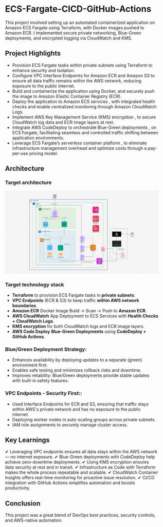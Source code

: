 # ECS-Fargate-CICD-GitHub-Actions

This project involved setting up an automated containerized application on Amazon ECS Fargate using Terraform, with Docker images pushed to Amazon ECR. I implemented secure private networking, Blue-Green deployments, and encrypted logging via CloudWatch and KMS.

## Project Highlights
- Provision ECS Fargate tasks within private subnets using Terraform to enhance security and isolation.
- Configure VPC Interface Endpoints for Amazon ECR and Amazon S3 to ensure all data traffic remains within the AWS network, reducing exposure to the public internet.
- Build and containerize the application using Docker, and securely push the image to Amazon Elastic Container Registry (ECR).
- Deploy the application to Amazon ECS services , with integrated health checks and enable centralized monitoring through Amazon CloudWatch Logs.
- Implement AWS Key Management Service (KMS) encryption , to secure CloudWatch log data and ECR image layers at rest.
- Integrate AWS CodeDeploy to orchestrate Blue-Green deployments , on ECS Fargate, facilitating seamless and controlled traffic shifting between application environments.
- Leverage ECS Fargate’s serverless container platform , to eliminate infrastructure management overhead and optimize costs through a pay-per-use pricing model.

## Architecture

### Target architecture
![Architecture Diagram](/ecs_fargate_architecture.jpeg "Architecture Diagram")

### Target technology stack 
- **Terraform** to provision ECS Fargate tasks in **private subnets**.
- **VPC Endpoints** (ECR & S3) to keep traffic **within AWS network boundaries**.
- **Amazon ECR** Docker Image Build → Scan → Push to **Amazon ECR**.
- **AWS CloudWatch** App Deployment to ECS Services with **Health Checks + CloudWatch Logs**.
- **KMS encryption** for both CloudWatch logs and ECR image layers.
- **AWS Code Deploy** **Blue-Green Deployments**  using **CodeDeploy + GitHub Actions**.

### Blue/Green Deployment Strategy:
- Enhances availability by deploying updates to a separate (green) environment first.
- Enables safe testing and minimizes rollback risks and downtime.
- Improves reliability: Blue/Green deployments provide stable updates with built-in safety features.
  
### VPC Endpoints - Security First::
- Used Interface Endpoints for ECR and S3, ensuring that traffic stays within AWS's private network and has no exposure to the public internet.
- Deploying worker nodes in auto-scaling groups across private subnets.
- IAM role assignments to securely manage cluster access.
  
## Key Learnings
✔ Leveraging VPC endpoints ensures all data stays within the AWS network — no internet exposure.
✔ Blue-Green deployments with CodeDeploy help achieve zero-downtime deployments.
✔ Using KMS encryption ensures data security at rest and in transit.
✔ Infrastructure as Code with Terraform makes the whole process repeatable and scalable.
✔ CloudWatch Container Insights offers real-time monitoring for proactive issue resolution.
✔ CI/CD integration with GitHub Actions simplifies automation and boosts productivity.

## Conclusion
This project was a great blend of DevOps best practices, security controls, and AWS-native automation.


